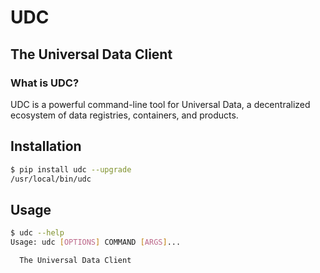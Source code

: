 # UDC

## The Universal Data Client

### What is UDC?

UDC is a powerful command-line tool for Universal Data, a decentralized ecosystem of data registries, containers, and products.

## Installation

```bash
$ pip install udc --upgrade
/usr/local/bin/udc
```

## Usage

```bash
$ udc --help
Usage: udc [OPTIONS] COMMAND [ARGS]...

  The Universal Data Client
```
